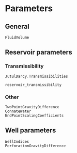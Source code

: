 # Parameters

## General

```@docs
FluidVolume
```

## Reservoir parameters

### Transmissibility

```@docs
JutulDarcy.Transmissibilities
```

```@docs
reservoir_transmissibility
```

### Other

```@docs
TwoPointGravityDifference
ConnateWater
EndPointScalingCoefficients
```

## Well parameters

```@docs
WellIndices
PerforationGravityDifference
```
